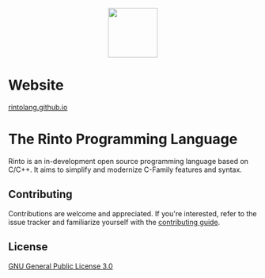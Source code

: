 <p align="center">
    <img width="100" height="100" src="https://github.com/rohan221102/rinto/blob/main/doc/logoPositive.png">
</p>

# Website
<a href="rintolang.github.io">rintolang.github.io</a>

# The Rinto Programming Language
Rinto is an in-development open source programming language based on C/C++. It aims to simplify and modernize C-Family features and syntax.

## Contributing
Contributions are welcome and appreciated. If you're interested, refer to the issue tracker and familiarize yourself with the [contributing guide](CONTRIBUTING.md).

## License
[GNU General Public License 3.0](LICENSE.md)
